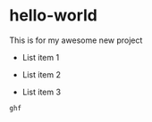 # hello-world

This is for my awesome new project

* List item 1

* List item 2

* List item 3

~~~
ghf
